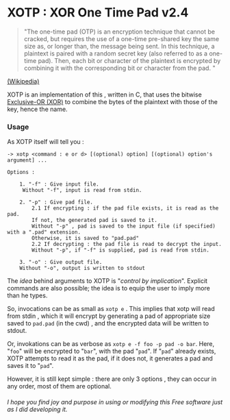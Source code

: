 # XOTP : XOR One Time Pad v2.4

> "The one-time pad (OTP) is an encryption technique that cannot be cracked, but requires the use of a one-time pre-shared key the same size as, or longer than, the message being sent. In this technique, a plaintext is paired with a random secret key (also referred to as a one-time pad). Then, each bit or character of the plaintext is encrypted by combining it with the corresponding bit or character from the pad. "

[(Wikipedia)](https://en.wikipedia.org/wiki/One-time_pad)

XOTP is an implementation of this , written in C, that uses the bitwise [Exclusive-OR (XOR)](https://en.wikipedia.org/wiki/Exclusive_or) to combine the bytes of the plaintext with those of the key, hence the name.

### Usage 

As XOTP itself will tell you :

```
-> xotp <command : e or d> [(optional) option] [(optional) option's argument] ...

Options :

	1. "-f" : Give input file.
	 Without "-f", input is read from stdin.

	2. "-p" : Give pad file.
		2.1 If encrypting : if the pad file exists, it is read as the pad.
		If not, the generated pad is saved to it.
		Without "-p" , pad is saved to the input file (if specified) with a ".pad" extension.
		Otherwise, it is saved to "pad.pad"
		2.2 If decrypting : the pad file is read to decrypt the input.
		Without "-p", if "-f" is supplied, pad is read from stdin.

	3. "-o" : Give output file.
	Without "-o", output is written to stdout
```
The *idea* behind arguments to XOTP is "*control by implication*".
Explicit commands are also possible; the idea is to equip the user to imply more than he types.

So, invocations can be as small as `xotp e` . This implies that xotp will read from stdin , which it will encrypt by generating a pad of appropriate size saved to `pad.pad` (in the cwd) , and the encrypted data will be written to stdout.

Or, invokations can be as verbose as `xotp e -f foo -p pad -o bar`. Here, "`foo`" will be encrypted to "`bar`", with the pad "`pad`". If "`pad`" already exists, XOTP attempts to read it as the pad, if it does not, it generates a pad and saves it to "`pad`".

However, it is still kept simple : there are only 3 options , they can occur in any order, most of them are optional.

###### I hope you find joy and purpose in using or modifying this Free software just as I did developing it.
